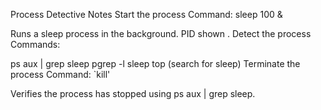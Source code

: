 Process Detective Notes
Start the process
Command: sleep 100 &

Runs a sleep process in the background.
PID shown .
Detect the process
Commands:

ps aux | grep sleep
pgrep -l sleep
top (search for sleep)
Terminate the process
Command: `kill'

Verifies the process has stopped using ps aux | grep sleep.
